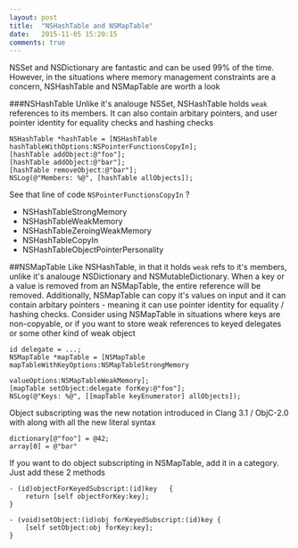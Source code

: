 ```yaml
---
layout: post
title:  "NSHashTable and NSMapTable"
date:   2015-11-05 15:20:15
comments: true
---
```


NSSet and NSDictionary are fantastic and can be used 99% of the time. However, in the situations where memory management constraints are a concern, NSHashTable and NSMapTable are worth a look

###NSHashTable
Unlike it's analouge NSSet, NSHashTable holds `weak` references to its members. It can also contain arbitary pointers, and user pointer identity for equality checks and hashing checks

	NSHashTable *hashTable = [NSHashTable hashTableWithOptions:NSPointerFunctionsCopyIn];
	[hashTable addObject:@"foo"];
	[hashTable addObject:@"bar"];
	[hashTable removeObject:@"bar"];
   	NSLog(@"Members: %@", [hashTable allObjects]);

See that line of code `NSPointerFunctionsCopyIn` ? 
- NSHashTableStrongMemory
- NSHashTableWeakMemory
- NSHashTableZeroingWeakMemory
- NSHashTableCopyIn
- NSHashTableObjectPointerPersonality

##NSMapTable
Like NSHashTable, in that it holds `weak` refs to it's members, unlike it's analouge NSDictionary and NSMutableDictionary. When a key or a value is removed from an NSMapTable, the entire reference will be removed. Additionally, NSMapTable can copy it's values on input and it can contain arbitary pointers - meaning it can use pointer identity for equality / hashing checks. Consider using NSMapTable in situations where keys are non-copyable, or if you want to store weak references to keyed delegates or some other kind of weak object

	id delegate = ...;
	NSMapTable *mapTable = [NSMapTable mapTableWithKeyOptions:NSMapTableStrongMemory
	                                             valueOptions:NSMapTableWeakMemory];
	[mapTable setObject:delegate forKey:@"foo"];
	NSLog(@"Keys: %@", [[mapTable keyEnumerator] allObjects]);


Object subscripting was the new notation introduced in Clang 3.1 / ObjC-2.0 with along with all the new literal syntax

	dictionary[@"foo"] = @42;
	array[0] = @"bar"

If you want to do object subscripting in NSMapTable, add it in a category. Just add these 2 methods

	- (id)objectForKeyedSubscript:(id)key	{
		return [self objectForKey:key];
	}
	
	- (void)setObject:(id)obj forKeyedSubscript:(id)key	{
		[self setObject:obj forKey:key];
	}
